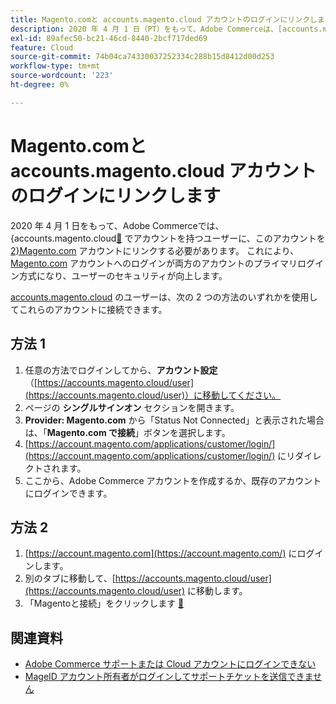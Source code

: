 ```yaml
---
title: Magento.comと accounts.magento.cloud アカウントのログインにリンクします
description: 2020 年 4 月 1 日（PT）をもって、Adobe Commerceは、[accounts.magento.cloud] （https://accounts.magento.cloud/）にアカウントを持つユーザーに、このアカウントを [Magento.com] （https://account.magento.com/customer/account/login/） アカウントにリンクすることを義務付けます。 これにより、[Magento.com] （https://account.magento.com/customer/account/login/） アカウントが両方のアカウントのプライマリログイン方式になり、ユーザーのセキュリティが向上します。
exl-id: 89afec50-bc21-46cd-8440-2bcf717ded69
feature: Cloud
source-git-commit: 74b04ca74330037252334c288b15d8412d00d253
workflow-type: tm+mt
source-wordcount: '223'
ht-degree: 0%

---
```


# Magento.comと accounts.magento.cloud アカウントのログインにリンクします

2020 年 4 月 1 日をもって、Adobe Commerceでは、{accounts.magento.cloud[&#128279;](https://accounts.magento.cloud/) でアカウントを持つユーザーに、このアカウントを [2}Magento.com](https://account.magento.com/customer/account/login/) アカウントにリンクする必要があります。 これにより、[Magento.com](https://account.magento.com/customer/account/login/) アカウントへのログインが両方のアカウントのプライマリログイン方式になり、ユーザーのセキュリティが向上します。

[accounts.magento.cloud](https://accounts.magento.cloud/) のユーザーは、次の 2 つの方法のいずれかを使用してこれらのアカウントに接続できます。

## 方法 1

1. 任意の方法でログインしてから、**アカウント設定** （[https://accounts.magento.cloud/user](https://accounts.magento.cloud/user)）に移動してください。
1. ページの **シングルサインオン** セクションを開きます。
1. **Provider: Magento.com** から「Status Not Connected」と表示された場合は、「**Magento.com で接続**」ボタンを選択します。
1. [https://account.magento.com/applications/customer/login/](https://account.magento.com/applications/customer/login/) にリダイレクトされます。
1. ここから、Adobe Commerce アカウントを作成するか、既存のアカウントにログインできます。

## 方法 2

1. [https://account.magento.com](https://account.magento.com/) にログインします。
1. 別のタブに移動して、[https://accounts.magento.cloud/user](https://accounts.magento.cloud/user) に移動します。
1. 「Magentoと接続」をクリックします [&#128279;](https://account.magento.com/customer/account/login/)

## 関連資料

* [Adobe Commerce サポートまたは Cloud アカウントにログインできない](/help/troubleshooting/miscellaneous/unable-to-log-in-to-support-or-cloud-project.md)
* [MageID アカウント所有者がログインしてサポートチケットを送信できません ](https://experienceleague.adobe.com/ja/docs/experience-cloud-kcs/kbarticles/ka-25231)
